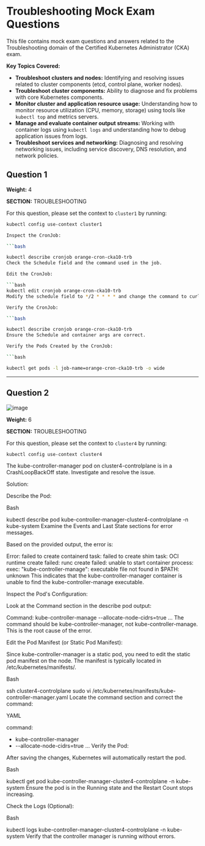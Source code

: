 # Troubleshooting Mock Exam Questions

This file contains mock exam questions and answers related to the Troubleshooting domain of the Certified Kubernetes Administrator (CKA) exam.

**Key Topics Covered:**

* **Troubleshoot clusters and nodes:** Identifying and resolving issues related to cluster components (etcd, control plane, worker nodes).
* **Troubleshoot cluster components:** Ability to diagnose and fix problems with core Kubernetes components.
* **Monitor cluster and application resource usage:** Understanding how to monitor resource utilization (CPU, memory, storage) using tools like `kubectl top` and metrics servers.
* **Manage and evaluate container output streams:** Working with container logs using `kubectl logs` and understanding how to debug application issues from logs.
* **Troubleshoot services and networking:** Diagnosing and resolving networking issues, including service discovery, DNS resolution, and network policies.


## Question 1

**Weight:** 4

**SECTION:** TROUBLESHOOTING

For this question, please set the context to `cluster1` by running:

```bash
kubectl config use-context cluster1

Inspect the CronJob:

```bash

kubectl describe cronjob orange-cron-cka10-trb
Check the Schedule field and the command used in the job.

Edit the CronJob:

```bash
kubectl edit cronjob orange-cron-cka10-trb
Modify the schedule field to */2 * * * * and change the command to curl the service orange-svc-cka10-trb.

Verify the CronJob:

```bash

kubectl describe cronjob orange-cron-cka10-trb
Ensure the Schedule and container args are correct.

Verify the Pods Created by the CronJob:

```bash

kubectl get pods -l job-name=orange-cron-cka10-trb -o wide
```

---
## Question 2

![image](https://github.com/user-attachments/assets/03cb7423-b52f-471a-bbd8-5ff7c93a9ea3)

**Weight:** 6

**SECTION:** TROUBLESHOOTING

For this question, please set the context to `cluster4` by running:

```bash
kubectl config use-context cluster4
```

The kube-controller-manager pod on cluster4-controlplane is in a CrashLoopBackOff state. Investigate and resolve the issue.

Solution:

Describe the Pod:

Bash

kubectl describe pod kube-controller-manager-cluster4-controlplane -n kube-system
Examine the Events and Last State sections for error messages.

Based on the provided output, the error is:

Error: failed to create containerd task: failed to create shim task: OCI runtime create failed: runc create failed: unable to start container process: exec: "kube-controller-manage": executable file not found in $PATH: unknown
This indicates that the kube-controller-manager container is unable to find the kube-controller-manage executable.

Inspect the Pod's Configuration:

Look at the Command section in the describe pod output:

Command:
  kube-controller-manage
  --allocate-node-cidrs=true
  ...
The command should be kube-controller-manager, not kube-controller-manage. This is the root cause of the error.

Edit the Pod Manifest (or Static Pod Manifest):

Since kube-controller-manager is a static pod, you need to edit the static pod manifest on the node. The manifest is typically located in /etc/kubernetes/manifests/.

Bash

ssh cluster4-controlplane
sudo vi /etc/kubernetes/manifests/kube-controller-manager.yaml
Locate the command section and correct the command:

YAML

command:
- kube-controller-manager
- --allocate-node-cidrs=true
...
Verify the Pod:

After saving the changes, Kubernetes will automatically restart the pod.

Bash

kubectl get pod kube-controller-manager-cluster4-controlplane -n kube-system
Ensure the pod is in the Running state and the Restart Count stops increasing.

Check the Logs (Optional):

Bash

kubectl logs kube-controller-manager-cluster4-controlplane -n kube-system
Verify that the controller manager is running without errors.


